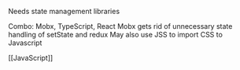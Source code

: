 Needs state management libraries

Combo: Mobx, TypeScript, React
Mobx gets rid of unnecessary state handling of setState and redux
May also use JSS to import CSS to Javascript

[[JavaScript]]